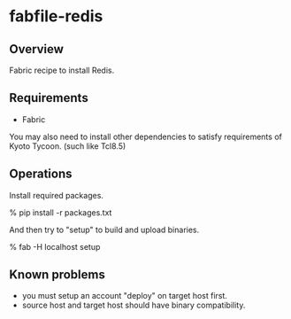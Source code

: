 # fabfile-redis

## Overview

Fabric recipe to install Redis.


## Requirements

* Fabric

You may also need to install other dependencies to satisfy requirements of Kyoto Tycoon. (such like Tcl8.5)


## Operations

Install required packages.

  % pip install -r packages.txt


And then try to "setup" to build and upload binaries.

  % fab -H localhost setup


## Known problems

* you must setup an account "deploy" on target host first.
* source host and target host should have binary compatibility.
